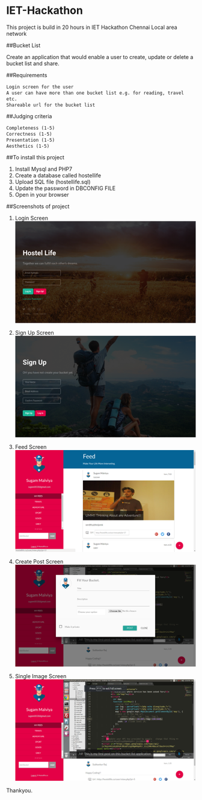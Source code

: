 # IET-Hackathon

This project is build in 20 hours in IET Hackathon Chennai Local area network

##Bucket List

Create an application that would enable a user to create, update or delete a bucket list and share.

##Requirements

    Login screen for the user
    A user can have more than one bucket list e.g. for reading, travel etc.
    Shareable url for the bucket list


##Judging criteria

    Completeness (1-5)
    Correctness (1-5)
    Presentation (1-5)
    Aesthetics (1-5)
    
##To install this project

1. Install Mysql and PHP7
2. Create a database called hostellife
3. Upload SQL file (hostellife.sql)
4. Update the password in DBCONFIG FILE 
5. Open in your browser

##Screenshots of project

1. Login Screen
![alt tag](https://github.com/Sugamm/IET-Hackathon/blob/master/images/s1.png
)

2. Sign Up Screen
![alt tag](https://github.com/Sugamm/IET-Hackathon/blob/master/images/s2.png
)

3. Feed Screen
![alt tag](https://github.com/Sugamm/IET-Hackathon/blob/master/images/s3.png
)

4. Create Post Screen
![alt tag](https://github.com/Sugamm/IET-Hackathon/blob/master/images/s4.png
)

5. Single Image Screen
![alt tag](https://github.com/Sugamm/IET-Hackathon/blob/master/images/s5.png
)

Thankyou.
